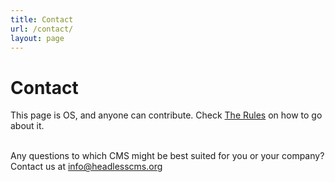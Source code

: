 ```yaml
---
title: Contact
url: /contact/
layout: page
---
```


# Contact

This page is OS, and anyone can contribute. Check [The Rules](/rules) on how to go about it.
<br/>
<br/>

Any questions to which CMS might be best suited for you or your company? Contact us at [info@headlesscms.org](mailto:info@headlesscms.org)

